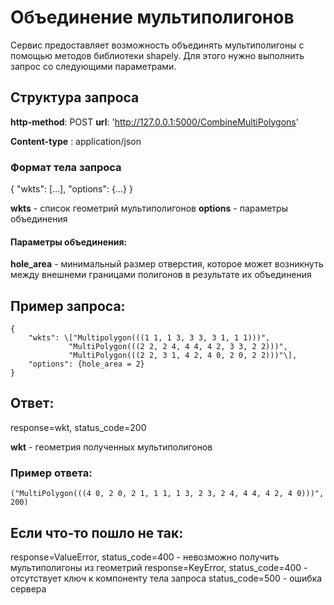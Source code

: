 # Объединение мультиполигонов

Сервис предоставляет возможность объединять мультиполигоны с помощью методов библиотеки shapely.
Для этого нужно выполнить запрос со следующими параметрами.

## Структура запроса

**http-method**: POST
**url**: 'http://127.0.0.1:5000/CombineMultiPolygons'

**Content-type** : application/json


### Формат тела запроса

{
  "wkts": \[...\],
  "options": {...}
}

**wkts** - список геометрий мультиполигонов
**options** - параметры объединения


#### Параметры объединения:

**hole_area** - минимальный размер отверстия, которое может возникнуть между внешнеми границами полигонов в результате их объединения


## Пример запроса:

    { 
		"wkts": \["Multipolygon(((1 1, 1 3, 3 3, 3 1, 1 1)))",
				 "MultiPolygon(((2 2, 2 4, 4 4, 4 2, 3 3, 2 2)))",
				 "MultiPolygon(((2 2, 3 1, 4 2, 4 0, 2 0, 2 2)))"\],
		"options": {hole_area = 2}
    }


## Ответ:

response=wkt, status_code=200

**wkt** - геометрия полученных мультиполигонов

### Пример ответа:

	("MultiPolygon(((4 0, 2 0, 2 1, 1 1, 1 3, 2 3, 2 4, 4 4, 4 2, 4 0)))", 200)


## Если что-то пошло не так:

response=ValueError, status_code=400 - невозможно получить мультиполигоны из геометрий
response=KeyError, status_code=400 - отсутствует ключ к компоненту тела запроса
status_code=500 - ошибка сервера







